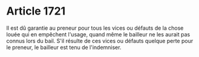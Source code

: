 # Article 1721

Il est dû garantie au preneur pour tous les vices ou défauts de la chose louée qui en empêchent l'usage, quand même le bailleur ne les aurait pas connus lors du bail.   S'il résulte de ces vices ou défauts quelque perte pour le preneur, le bailleur est tenu de l'indemniser.